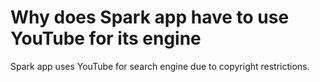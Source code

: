 # Why does Spark app have to use YouTube for its engine
Spark app uses YouTube for search engine due to copyright restrictions.